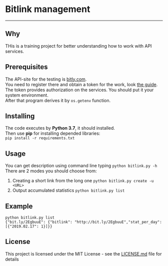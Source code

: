 # Bitlink management
***
## Why
THis is a training project for better understanding how to work with API services.
## Prerequisites  
The API-site for the testing is [bitly.com](https://bitly.com).  
You need to register there and obtain a token for the work, look [the guide](https://dev.bitly.com/get_started.html).  
The token provides authorization on the services. You should put it your system environment.  
After that program derives it by `os.getenv` function.  

## Installing
The code executes by __Python 3.7__, it should installed.   
Then use __pip__ for installing depended libraries:  
`pip install -r requirements.txt`

## Usage
You can get description using command line typing `python bitlink.py -h`  
There are 2 modes you should choose from:
1. Creating a short link from the long one `python bitlink.py create -u <URL>`
2. Output accumulated statistics  `python bitlink.py list`

## Example
    python bitlink.py list  
    {"bit.ly/2EgbuuE": {"bitlink": "http://bit.ly/2EgbuuE","stat_per_day": [{"2019.02.17": 1}]}}

## License
This project is licensed under the MIT License - see the [LICENSE.md](https://github.com/psergal/bitly/blob/master/license.md) file for details  

